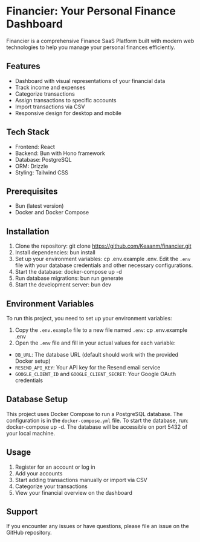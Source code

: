# Financier: Your Personal Finance Dashboard

Financier is a comprehensive Finance SaaS Platform built with modern web technologies to help you manage your personal finances efficiently.

## Features

- Dashboard with visual representations of your financial data
- Track income and expenses
- Categorize transactions
- Assign transactions to specific accounts
- Import transactions via CSV
- Responsive design for desktop and mobile

## Tech Stack

- Frontend: React
- Backend: Bun with Hono framework
- Database: PostgreSQL
- ORM: Drizzle
- Styling: Tailwind CSS

## Prerequisites
- Bun (latest version)
- Docker and Docker Compose

## Installation

1. Clone the repository: git clone https://github.com/Keaanm/financier.git
2. Install dependencies: bun install
3. Set up your environment variables: cp .env.example .env. Edit the `.env` file with your database credentials and other necessary configurations.
4. Start the database: docker-compose up -d
5. Run database migrations: bun run generate
6. Start the development server: bun dev

## Environment Variables

To run this project, you need to set up your environment variables:

1. Copy the `.env.example` file to a new file named `.env`: cp .env.example .env
2. Open the `.env` file and fill in your actual values for each variable:
- `DB_URL`: The database URL (default should work with the provided Docker setup)
- `RESEND_API_KEY`: Your API key for the Resend email service
- `GOOGLE_CLIENT_ID` and `GOOGLE_CLIENT_SECRET`: Your Google OAuth credentials

## Database Setup

This project uses Docker Compose to run a PostgreSQL database. The configuration is in the `docker-compose.yml` file. To start the database, run: docker-compose up -d.
The database will be accessible on port 5432 of your local machine.
  
## Usage
1. Register for an account or log in
2. Add your accounts
3. Start adding transactions manually or import via CSV
4. Categorize your transactions
5. View your financial overview on the dashboard

## Support
If you encounter any issues or have questions, please file an issue on the GitHub repository.
